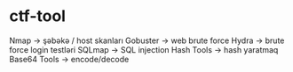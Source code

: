 # ctf-tool

Nmap → şəbəkə / host skanları
Gobuster → web brute force
Hydra → brute force login testləri
SQLmap → SQL injection
Hash Tools → hash yaratmaq
Base64 Tools → encode/decode
